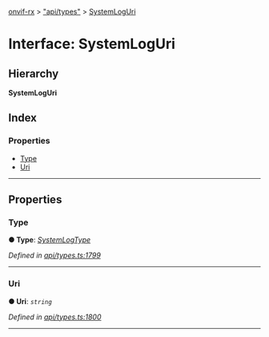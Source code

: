 [onvif-rx](../README.md) > ["api/types"](../modules/_api_types_.md) > [SystemLogUri](../interfaces/_api_types_.systemloguri.md)

# Interface: SystemLogUri

## Hierarchy

**SystemLogUri**

## Index

### Properties

* [Type](_api_types_.systemloguri.md#type)
* [Uri](_api_types_.systemloguri.md#uri)

---

## Properties

<a id="type"></a>

###  Type

**● Type**: *[SystemLogType](../enums/_api_types_.systemlogtype.md)*

*Defined in [api/types.ts:1799](https://github.com/patrickmichalina/onvif-rx/blob/034e4d6/src/api/types.ts#L1799)*

___
<a id="uri"></a>

###  Uri

**● Uri**: *`string`*

*Defined in [api/types.ts:1800](https://github.com/patrickmichalina/onvif-rx/blob/034e4d6/src/api/types.ts#L1800)*

___

